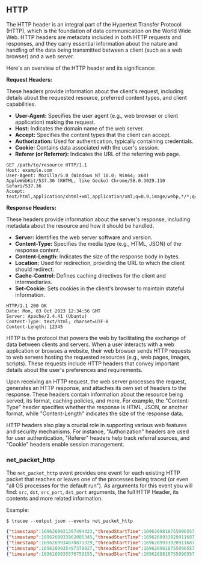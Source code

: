## HTTP

The HTTP header is an integral part of the Hypertext Transfer Protocol (HTTP),
which is the foundation of data communication on the World Wide Web. HTTP
headers are metadata included in both HTTP requests and responses, and they
carry essential information about the nature and handling of the data being
transmitted between a client (such as a web browser) and a web server.

Here's an overview of the HTTP header and its significance:

**Request Headers:**

These headers provide information about the client's request, including details
about the requested resource, preferred content types, and client capabilities.

- **User-Agent:** Specifies the user agent (e.g., web browser or client application) making the request.
- **Host:** Indicates the domain name of the web server.
- **Accept:** Specifies the content types that the client can accept.
- **Authorization:** Used for authentication, typically containing credentials.
- **Cookie:** Contains data associated with the user's session.
- **Referer (or Referrer):** Indicates the URL of the referring web page.

```
GET /path/to/resource HTTP/1.1
Host: example.com
User-Agent: Mozilla/5.0 (Windows NT 10.0; Win64; x64) AppleWebKit/537.36 (KHTML, like Gecko) Chrome/58.0.3029.110 Safari/537.36
Accept: text/html,application/xhtml+xml,application/xml;q=0.9,image/webp,*/*;q=0.8
```

**Response Headers:**

These headers provide information about the server's response, including
metadata about the resource and how it should be handled.

- **Server:** Identifies the web server software and version.
- **Content-Type:** Specifies the media type (e.g., HTML, JSON) of the response content.
- **Content-Length:** Indicates the size of the response body in bytes.
- **Location:** Used for redirection, providing the URL to which the client should redirect.
- **Cache-Control:** Defines caching directives for the client and intermediaries.
- **Set-Cookie:** Sets cookies in the client's browser to maintain stateful information.

```
HTTP/1.1 200 OK
Date: Mon, 03 Oct 2023 12:34:56 GMT
Server: Apache/2.4.41 (Ubuntu)
Content-Type: text/html; charset=UTF-8
Content-Length: 12345
```

HTTP is the protocol that powers the web by facilitating the exchange of data
between clients and servers. When a user interacts with a web application or
browses a website, their web browser sends HTTP requests to web servers hosting
the requested resources (e.g., web pages, images, scripts). These requests
include HTTP headers that convey important details about the user's preferences
and requirements.

Upon receiving an HTTP request, the web server processes the request, generates
an HTTP response, and attaches its own set of headers to the response. These
headers contain information about the resource being served, its format, caching
policies, and more. For example, the "Content-Type" header specifies whether the
response is HTML, JSON, or another format, while "Content-Length" indicates the
size of the response data.

HTTP headers also play a crucial role in supporting various web features and
security mechanisms. For instance, "Authorization" headers are used for user
authentication, "Referer" headers help track referral sources, and "Cookie"
headers enable session management.

### net_packet_http

The `net_packet_http` event provides one event for each existing HTTP packet
that reaches or leaves one of the processes being traced (or even "all OS
processes for the default run"). As arguments for this event you will find:
`src`, `dst`, `src_port`, `dst_port` arguments, the full HTTP Header, its
contents and more related information.

Example:

```console
$ tracee --output json --events net_packet_http
```

```json
{"timestamp":1696269931297494423,"threadStartTime":1696269818755096557,"processorId":0,"processId":21,"cgroupId":18465,"threadId":99695,"parentProcessId":7,"hostProcessId":691018,"hostThreadId":1091300,"hostParentProcessId":691004,"userId":0,"mountNamespace":4026532885,"pidNamespace":4026532889,"processName":"inform-164","executable":{"path":""},"hostName":"95e88e281c4b","containerId":"95e88e281c4b47994e0d17ac74b83761fbc3ea570c3f1d4b98b6501ecc00dd84","container":{"id":"95e88e281c4b47994e0d17ac74b83761fbc3ea570c3f1d4b98b6501ecc00dd84"},"kubernetes":{},"eventId":"2009","eventName":"net_packet_http","matchedPolicies":[""],"argsNum":5,"returnValue":0,"syscall":"write","stackAddresses":[0],"contextFlags":{"containerStarted":true,"isCompat":false},"threadEntityId":756761678,"processEntityId":1031873185,"parentEntityId":4179927769,"args":[{"name":"src","type":"const char*","value":"172.17.0.2"},{"name":"dst","type":"const char*","value":"192.168.100.11"},{"name":"src_port","type":"u16","value":8080},{"name":"dst_port","type":"u16","value":46348},{"name":"proto_http","type":"trace.ProtoHTTP","value":{"direction":"response","method":"","protocol":"HTTP/1.1","host":"","uri_path":"","status":"200 ","status_code":200,"headers":{"Content-Length":["180"],"Content-Type":["application/x-binary"],"Date":["Mon, 02 Oct 2023 18:05:31 GMT"]},"content_length":180}}]}
{"timestamp":1696269933962085345,"threadStartTime":1696269933920911687,"processorId":6,"processId":1092840,"cgroupId":5650,"threadId":1092840,"parentProcessId":1037836,"hostProcessId":1092840,"hostThreadId":1092840,"hostParentProcessId":1037836,"userId":1000,"mountNamespace":4026531841,"pidNamespace":4026531836,"processName":"curl","executable":{"path":""},"hostName":"rugged","containerId":"","container":{},"kubernetes":{},"eventId":"2009","eventName":"net_packet_http","matchedPolicies":[""],"argsNum":5,"returnValue":0,"syscall":"sendto","stackAddresses":[0],"contextFlags":{"containerStarted":false,"isCompat":false},"threadEntityId":3903007647,"processEntityId":3903007647,"parentEntityId":2142180145,"args":[{"name":"src","type":"const char*","value":"192.168.200.50"},{"name":"dst","type":"const char*","value":"142.251.128.68"},{"name":"src_port","type":"u16","value":54894},{"name":"dst_port","type":"u16","value":80},{"name":"proto_http","type":"trace.ProtoHTTP","value":{"direction":"request","method":"GET","protocol":"HTTP/1.1","host":"www.google.com","uri_path":"/","status":"","status_code":0,"headers":{"Accept":["*/*"],"User-Agent":["curl/8.3.0"]},"content_length":0}}]}
{"timestamp":1696269934070871329,"threadStartTime":1696269933920911687,"processorId":6,"processId":1092840,"cgroupId":5650,"threadId":1092840,"parentProcessId":1037836,"hostProcessId":1092840,"hostThreadId":1092840,"hostParentProcessId":1037836,"userId":1000,"mountNamespace":4026531841,"pidNamespace":4026531836,"processName":"curl","executable":{"path":""},"hostName":"rugged","containerId":"","container":{},"kubernetes":{},"eventId":"2009","eventName":"net_packet_http","matchedPolicies":[""],"argsNum":5,"returnValue":0,"syscall":"","stackAddresses":[0],"contextFlags":{"containerStarted":false,"isCompat":false},"threadEntityId":3903007647,"processEntityId":3903007647,"parentEntityId":2142180145,"args":[{"name":"src","type":"const char*","value":"142.251.128.68"},{"name":"dst","type":"const char*","value":"192.168.200.50"},{"name":"src_port","type":"u16","value":80},{"name":"dst_port","type":"u16","value":54894},{"name":"proto_http","type":"trace.ProtoHTTP","value":{"direction":"response","method":"","protocol":"HTTP/1.1","host":"","uri_path":"","status":"200 OK","status_code":200,"headers":{"Accept-Ranges":["none"],"Cache-Control":["private, max-age=0"],"Content-Security-Policy-Report-Only":["object-src 'none';base-uri 'self';script-src 'nonce-KaLfx0e0TtSb-jA3800WsQ' 'strict-dynamic' 'report-sample' 'unsafe-eval' 'unsafe-inline' https: http:;report-uri https://csp.withgoogle.com/csp/gws/other-hp"],"Content-Type":["text/html; charset=ISO-8859-1"],"Date":["Mon, 02 Oct 2023 18:05:29 GMT"],"Expires":["-1"],"P3p":["CP=\"This is not a P3P policy! See g.co/p3phelp for more info.\""],"Server":["gws"],"Set-Cookie":["1P_JAR=2023-10-02-18; expires=Wed, 01-Nov-2023 18:05:29 GMT; path=/; domain=.google.com; Secure","AEC=Ackid1S2DnK3U6XCf0FULRi0Fa9KOmCQYPGhJZCO_DxYQY2rKyEM5VJ-NDs; expires=Sat, 30-Mar-2024 18:05:29 GMT; path=/; domain=.google.com; Secure; HttpOnly; SameSite=lax","NID=511=aaaaaaaaaaaA-IoAv6rXsHvxqFmEHiEas5ZKLzivyXGGdxKF5dqeg-UG9J-Bvi5wRGTn5Ti9Iyvi6oDsu3WDKRw7O2ZoeRAOwfNNB40o9wjyBcm0PDBX54oxl4E8NYE4wewzI5K3BzxZi6rLncb__EDzlEcCLEvAQpCB-iIX70o; expires=Tue, 02-Apr-2024 18:05:29 GMT; path=/; domain=.google.com; HttpOnly"],"Vary":["Accept-Encoding"],"X-Frame-Options":["SAMEORIGIN"],"X-Xss-Protection":["0"]},"content_length":-1}}]}
{"timestamp":1696269935497378027,"threadStartTime":1696269818755096557,"processorId":7,"processId":21,"cgroupId":18465,"threadId":99695,"parentProcessId":7,"hostProcessId":691018,"hostThreadId":1091300,"hostParentProcessId":691004,"userId":0,"mountNamespace":4026532885,"pidNamespace":4026532889,"processName":"inform-164","executable":{"path":""},"hostName":"95e88e281c4b","containerId":"95e88e281c4b47994e0d17ac74b83761fbc3ea570c3f1d4b98b6501ecc00dd84","container":{"id":"95e88e281c4b47994e0d17ac74b83761fbc3ea570c3f1d4b98b6501ecc00dd84"},"kubernetes":{},"eventId":"2009","eventName":"net_packet_http","matchedPolicies":[""],"argsNum":5,"returnValue":0,"syscall":"write","stackAddresses":[0],"contextFlags":{"containerStarted":true,"isCompat":false},"threadEntityId":756761678,"processEntityId":1031873185,"parentEntityId":4179927769,"args":[{"name":"src","type":"const char*","value":"172.17.0.2"},{"name":"dst","type":"const char*","value":"192.168.100.13"},{"name":"src_port","type":"u16","value":8080},{"name":"dst_port","type":"u16","value":35830},{"name":"proto_http","type":"trace.ProtoHTTP","value":{"direction":"response","method":"","protocol":"HTTP/1.1","host":"","uri_path":"","status":"200 ","status_code":200,"headers":{"Content-Length":["263"],"Content-Type":["application/x-binary"],"Date":["Mon, 02 Oct 2023 18:05:35 GMT"]},"content_length":263}}]}
{"timestamp":1696269935578759155,"threadStartTime":1696269818755096557,"processorId":3,"processId":21,"cgroupId":18465,"threadId":99695,"parentProcessId":7,"hostProcessId":691018,"hostThreadId":1091300,"hostParentProcessId":691004,"userId":0,"mountNamespace":4026532885,"pidNamespace":4026532889,"processName":"inform-164","executable":{"path":""},"hostName":"95e88e281c4b","containerId":"95e88e281c4b47994e0d17ac74b83761fbc3ea570c3f1d4b98b6501ecc00dd84","container":{"id":"95e88e281c4b47994e0d17ac74b83761fbc3ea570c3f1d4b98b6501ecc00dd84"},"kubernetes":{},"eventId":"2009","eventName":"net_packet_http","matchedPolicies":[""],"argsNum":5,"returnValue":0,"syscall":"write","stackAddresses":[0],"contextFlags":{"containerStarted":true,"isCompat":false},"threadEntityId":756761678,"processEntityId":1031873185,"parentEntityId":4179927769,"args":[{"name":"src","type":"const char*","value":"172.17.0.2"},{"name":"dst","type":"const char*","value":"192.168.100.12"},{"name":"src_port","type":"u16","value":8080},{"name":"dst_port","type":"u16","value":51430},{"name":"proto_http","type":"trace.ProtoHTTP","value":{"direction":"response","method":"","protocol":"HTTP/1.1","host":"","uri_path":"","status":"200 ","status_code":200,"headers":{"Content-Length":["319"],"Content-Type":["application/x-binary"],"Date":["Mon, 02 Oct 2023 18:05:35 GMT"]},"content_length":319}}]}
```
